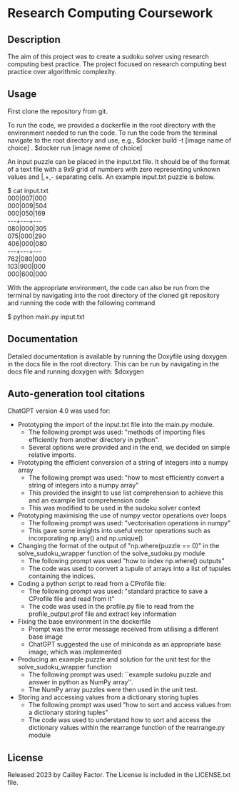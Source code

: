 # Research Computing Coursework
## Description
The aim of this project was to create a sudoku solver using research computing best practice.
The project focused on research computing best practice over algorithmic complexity.

## Usage
First clone the repository from git.

To run the code, we provided a dockerfile in the root directory with the environment needed to run the code.
To run the code from the terminal navigate to the root directory and use, e.g.,
$docker build -t [image name of choice] .
$docker run [image name of choice]

An input puzzle can be placed in the input.txt file. It should be of the format of a text file with a 9x9 grid of
numbers with zero representing unknown values and |,+,- separating cells.
An example input.txt puzzle is below.

$ cat input.txt\
000|007|000\
000|009|504\
000|050|169\
---+---+---\
080|000|305\
075|000|290\
406|000|080\
---+---+---\
762|080|000\
103|900|000\
000|600|000

With the appropriate environment, the code can also be run from the terminal
by navigating into the root directory of the cloned git repository and running the code with the following command

$ python main.py input.txt

## Documentation
Detailed documentation is available by running the Doxyfile using doxygen in the docs file in the root directory.
This can be run by navigating in the docs file and running doxygen with:
$doxygen

## Auto-generation tool citations
ChatGPT version 4.0 was used for:
- Prototyping the import of the input.txt file into the main.py module.
  - The following prompt was used: "methods of importing files efficiently from another directory in python".
  - Several options were provided and in the end, we decided on simple relative imports.
- Prototyping the efficient conversion of a string of integers into a numpy array
  - The following prompt was used: "how to most efficiently convert a string of integers into a numpy array"
  - This provided the insight to use list comprehension to achieve this and an example list comprehension code
  - This was modified to be used in the sudoku solver context
- Prototyping maximising the use of numpy vector operations over loops
  - The following prompt was used: "vectorisation operations in numpy"
  - This gave some insights into useful vector operations such as incorporating np.any() and np.unique()
- Changing the format of the output of "np.where(puzzle == 0)" in the solve_sudoku_wrapper function of the solve_sudoku.py module
  - The following prompt was used "how to index np.where() outputs"
  - The code was used to convert a tupule of arrays into a list of tupules containing the indices.
- Coding a python script to read from a CProfile file:
  - The following prompt was used: "standard practice to save a CProfile file and read from it"
  - The code was used in the profile.py file to read from the profile_output.prof file and extract key information
- Fixing the base environment in the dockerfile
  - Prompt was the error message received from utilising a different base image
  - ChatGPT suggested the use of miniconda as an appropriate base image, which was implemented
- Producing an example puzzle and solution for the unit test for the solve\_sudoku\_wrapper function
  - The following prompt was used: ``example sudoku puzzle and answer in python as NumPy array''.
  - The NumPy array puzzles were then used in the unit test.
- Storing and accessing values from a dictionary storing tuples
  - The following prompt was used "how to sort and access values from a dictionary storing tuples"
  - The code was used to understand how to sort and access the dictionary values within the rearrange function of the rearrange.py module

## License
Released 2023 by Cailley Factor.
The License is included in the LICENSE.txt file.
